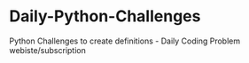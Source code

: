 # Daily-Python-Challenges
Python Challenges to create definitions - Daily Coding Problem webiste/subscription
